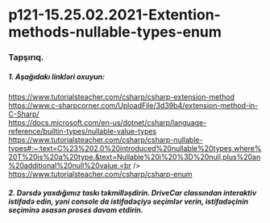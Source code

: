 # p121-15.25.02.2021-Extention-methods-nullable-types-enum


### Tapşırıq.


##### 1. Aşağıdakı linkləri oxuyun:
https://www.tutorialsteacher.com/csharp/csharp-extension-method<br />
https://www.c-sharpcorner.com/UploadFile/3d39b4/extension-method-in-C-Sharp/<br />
https://docs.microsoft.com/en-us/dotnet/csharp/language-reference/builtin-types/nullable-value-types<br />
https://www.tutorialsteacher.com/csharp/csharp-nullable-types#:~:text=C%23%202.0%20introduced%20nullable%20types,where%20T%20is%20a%20type.&text=Nullable%20i%20%3D%20null,plus%20an%20additional%20null%20value.<br />
https://www.tutorialsteacher.com/csharp/csharp-enum<br />


##### 2. Dərsdə yaxdığımız taskı təkmilləşdirin. DriveCar classından interaktiv istifadə edin, yəni console da istifadəçiyə seçimlər verin, istifadəçinin seçiminə əsasən proses davam etdirin. 
